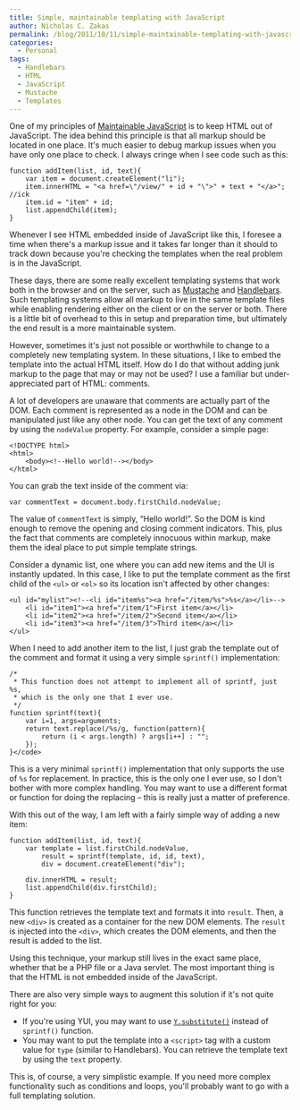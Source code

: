```yaml
---
title: Simple, maintainable templating with JavaScript
author: Nicholas C. Zakas
permalink: /blog/2011/10/11/simple-maintainable-templating-with-javascript/
categories:
  - Personal
tags:
  - Handlebars
  - HTML
  - JavaScript
  - Mustache
  - Templates
---
```

One of my principles of [Maintainable JavaScript][1] is to keep HTML out of JavaScript. The idea behind this principle is that all markup should be located in one place. It's much easier to debug markup issues when you have only one place to check. I always cringe when I see code such as this:

    function addItem(list, id, text){
        var item = document.createElement("li");
        item.innerHTML = "<a href=\"/view/" + id + "\">" + text + "</a>";  //ick
        item.id = "item" + id;
        list.appendChild(item);
    }

Whenever I see HTML embedded inside of JavaScript like this, I foresee a time when there's a markup issue and it takes far longer than it should to track down because you're checking the templates when the real problem is in the JavaScript. 

These days, there are some really excellent templating systems that work both in the browser and on the server, such as [Mustache][2] and [Handlebars][3]. Such templating systems allow all markup to live in the same template files while enabling rendering either on the client or on the server or both. There is a little bit of overhead to this in setup and preparation time, but ultimately the end result is a more maintainable system.

However, sometimes it's just not possible or worthwhile to change to a completely new templating system. In these situations, I like to embed the template into the actual HTML itself. How do I do that without adding junk markup to the page that may or may not be used? I use a familiar but under-appreciated part of HTML: comments.

A lot of developers are unaware that comments are actually part of the DOM. Each comment is represented as a node in the DOM and can be manipulated just like any other node. You can get the text of any comment by using the `nodeValue` property. For example, consider a simple page:

    <!DOCTYPE html>
    <html>
        <body><!--Hello world!--></body>
    </html>

You can grab the text inside of the comment via:

    var commentText = document.body.firstChild.nodeValue;

The value of `commentText` is simply, &#8220;Hello world!&#8221;. So the DOM is kind enough to remove the opening and closing comment indicators. This, plus the fact that comments are completely innocuous within markup, make them the ideal place to put simple template strings. 

Consider a dynamic list, one where you can add new items and the UI is instantly updated. In this case, I like to put the template comment as the first child of the `<ul>` or `<ol>` so its location isn't affected by other changes:

    <ul id="mylist"><!--<li id="item%s"><a href="/item/%s">%s</a></li>-->
        <li id="item1"><a href="/item/1">First item</a></li>
        <li id="item2"><a href="/item/2">Second item</a></li>
        <li id="item3"><a href="/item/3">Third item</a></li>
    </ul>

When I need to add another item to the list, I just grab the template out of the comment and format it using a very simple `sprintf()` implementation:

    /*
     * This function does not attempt to implement all of sprintf, just %s,
     * which is the only one that I ever use.
     */
    function sprintf(text){
        var i=1, args=arguments;
        return text.replace(/%s/g, function(pattern){
            return (i < args.length) ? args[i++] : "";
        });
    }</code>

This is a very minimal `sprintf()` implementation that only supports the use of `%s` for replacement. In practice, this is the only one I ever use, so I don't bother with more complex handling. You may want to use a different format or function for doing the replacing &#8211; this is really just a matter of preference.

With this out of the way, I am left with a fairly simple way of adding a new item:

    function addItem(list, id, text){
        var template = list.firstChild.nodeValue,
            result = sprintf(template, id, id, text),
            div = document.createElement("div");
    
        div.innerHTML = result;
        list.appendChild(div.firstChild);
    }

This function retrieves the template text and formats it into `result`. Then, a new `<div>` is created as a container for the new DOM elements. The `result` is injected into the `<div>`, which creates the DOM elements, and then the result is added to the list.

Using this technique, your markup still lives in the exact same place, whether that be a PHP file or a Java servlet. The most important thing is that the HTML is not embedded inside of the JavaScript.

There are also very simple ways to augment this solution if it's not quite right for you:

  * If you're using YUI, you may want to use [`Y.substitute()`][4] instead of `sprintf()` function.
  * You may want to put the template into a `<script>` tag with a custom value for `type` (similar to Handlebars). You can retrieve the template text by using the `text` property.

This is, of course, a very simplistic example. If you need more complex functionality such as conditions and loops, you'll probably want to go with a full templating solution.

 [1]: http://www.slideshare.net/nzakas/maintainable-javascript-2011
 [2]: http://mustache.github.com/
 [3]: http://www.handlebarsjs.com/
 [4]: http://yuilibrary.com/yui/docs/api/classes/YUI~substitute.html#method_substitute
